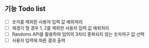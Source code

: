 ## 기능 Todo list

- [ ] 숫자를 제외한 사용자 입력 값 예외처리
- [ ] 재경기 할 경우 1, 2를 제외한 사용자 입력 값 예외처리
- [ ] Randoms API를 활용하여 임의의 3자리 중복되지 않는 숫자야구 값 선택
- [ ] 사용자 입력에 따른 결과 출력